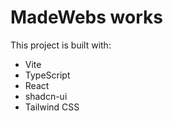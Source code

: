 # MadeWebs works

This project is built with:

- Vite
- TypeScript
- React
- shadcn-ui
- Tailwind CSS
